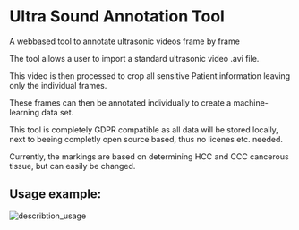 # Ultra Sound Annotation Tool
A webbased tool to annotate ultrasonic videos frame by frame 

The tool allows a user to import a standard ultrasonic video .avi file.

This video is then processed to crop all sensitive Patient information leaving only the individual frames. 

These frames can then be annotated individually to create a machine-learning data set. 

This tool is completely GDPR compatible as all data will be stored locally, next to beeing completly open source based, thus no licenes etc. needed. 

Currently, the markings are based on determining HCC and CCC cancerous tissue, but can easily be changed.

## Usage example:
![describtion_usage](https://github.com/V-Sehra/Ultra_sound_annotation/assets/66560223/7a9134c1-eb17-4767-bdc0-120c07c9b529)
